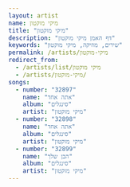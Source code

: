 ```yaml
---
layout: artist
name: מיקי מוקטון
title: "מיקי מוקטון"
description: "דף האמן מיקי מוקטון"
keywords: "שירים, מוזיקה, מיקי מוקטון"
permalink: /artists/מיקי-מוקטון
redirect_from:
  - /artists/list/מיקי מוקטון
  - /artists/מיקי-מוקטון/
songs:
  - number: "32897"
    name: "אתה אחד"
    album: "סינגלים"
    artist: "מיקי מוקטון"
  - number: "32898"
    name: "אתה אחד"
    album: "סינגלים"
    artist: "מיקי מוקטון"
  - number: "32899"
    name: "הבן שלך"
    album: "סינגלים"
    artist: "מיקי מוקטון"
---
```

